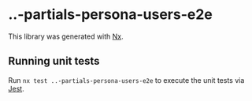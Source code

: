# ..-partials-persona-users-e2e

This library was generated with [Nx](https://nx.dev).

## Running unit tests

Run `nx test ..-partials-persona-users-e2e` to execute the unit tests via [Jest](https://jestjs.io).
